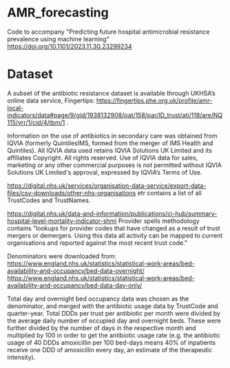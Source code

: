 # AMR_forecasting
Code to accompany "Predicting future hospital antimicrobial resistance prevalence using machine learning"
https://doi.org/10.1101/2023.11.30.23299234

# Dataset
A subset of the antibiotic resistance dataset is available through UKHSA’s online data service, Fingertips: https://fingertips.phe.org.uk/profile/amr-local-indicators/data#page/9/gid/1938132908/pat/158/par/ID_trust/ati/118/are/NQ115/yrr/1/cid/4/tbm/1 . 

Information on the use of antibiotics in secondary care was obtained from IQVIA (formerly QuintilesIMS, formed from the merger of IMS Health and Quintiles). All IQVIA data used retains IQVIA Solutions UK Limited and its affiliates Copyright. All rights reserved. Use of IQVIA data for sales, marketing or any other commercial purposes is not permitted without IQVIA Solutions UK Limited's approval, expressed by IQVIA’s Terms of Use.

https://digital.nhs.uk/services/organisation-data-service/export-data-files/csv-downloads/other-nhs-organisations etr contains a list of all TrustCodes and TrustNames. 

https://digital.nhs.uk/data-and-information/publications/ci-hub/summary-hospital-level-mortality-indicator-shmi 
Provider spells methodology contains "lookups for provider codes that have changed as a result of trust mergers or demergers. Using this data all activity can be mapped to current organisations and reported against the most recent trust code."

Denominators were downloaded from:
https://www.england.nhs.uk/statistics/statistical-work-areas/bed-availability-and-occupancy/bed-data-overnight/
https://www.england.nhs.uk/statistics/statistical-work-areas/bed-availability-and-occupancy/bed-data-day-only/

Total day and overnight bed occupancy data was chosen as the denominator, and merged with the antibiotic usage data by TrustCode and quarter-year. Total DDDs per trust per antibiotic per month were divided by the average daily number of occupied day and overnight beds. These were further divided by the number of days in the respective month and multiplied by 100 in order to get the antibiotic usage rate (e.g. the antibiotic usage of 40 DDDs amoxicillin per 100 bed-days means 40% of inpatients receive one DDD of amoxicillin every day, an estimate of the therapeutic intensity).





